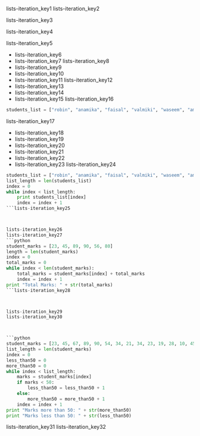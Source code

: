 lists-iteration_key1
lists-iteration_key2


lists-iteration_key3


lists-iteration_key4


lists-iteration_key5
- lists-iteration_key6
- lists-iteration_key7
lists-iteration_key8
- lists-iteration_key9
- lists-iteration_key10
- lists-iteration_key11
lists-iteration_key12
- lists-iteration_key13
- lists-iteration_key14
- lists-iteration_key15
lists-iteration_key16



```python
students_list = ["robin", "anamika", "faisal", "valmiki", "waseem", "amara"]
```

lists-iteration_key17


* lists-iteration_key18
* lists-iteration_key19
* lists-iteration_key20
* lists-iteration_key21
* lists-iteration_key22
* lists-iteration_key23
lists-iteration_key24
```python
students_list = ["robin", "anamika", "faisal", "valmiki", "waseem", "amara"]
list_length = len(students_list)
index = 0
while index < list_length:
    print students_list[index]
    index = index + 1
```lists-iteration_key25



lists-iteration_key26
lists-iteration_key27
```python
student_marks = [23, 45, 89, 90, 56, 80] 
length = len(student_marks)
index = 0
total_marks = 0
while index < len(student_marks):
    total_marks = student_marks[index] + total_marks
    index = index + 1
print "Total Marks: " + str(total_marks)
```lists-iteration_key28



lists-iteration_key29
lists-iteration_key30



```python
student_marks = [23, 45, 67, 89, 90, 54, 34, 21, 34, 23, 19, 28, 10, 45, 86, 87, 9]
list_length = len(student_marks)
index = 0
less_than50 = 0
more_than50 = 0
while index < list_length:
    marks = student_marks[index]
    if marks < 50:
        less_than50 = less_than50 + 1
    else:
        more_than50 = more_than50 + 1
    index = index + 1
print "Marks more than 50: " + str(more_than50)
print "Marks less than 50: " + str(less_than50)
```

lists-iteration_key31
lists-iteration_key32
